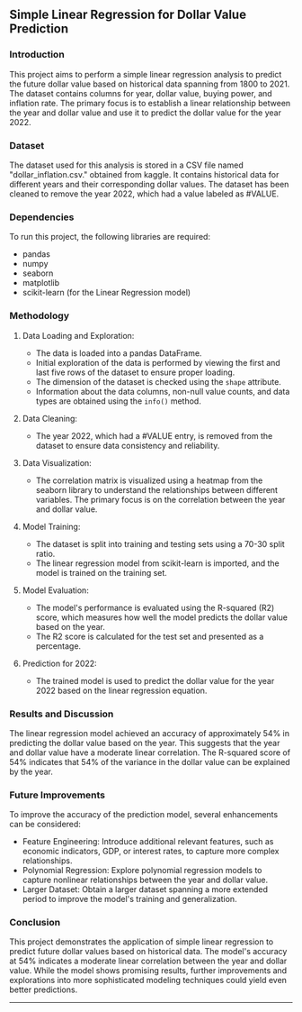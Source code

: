 ## Simple Linear Regression for Dollar Value Prediction

### Introduction
This project aims to perform a simple linear regression analysis to predict the future dollar value based on historical data spanning from 1800 to 2021. The dataset contains columns for year, dollar value, buying power, and inflation rate. The primary focus is to establish a linear relationship between the year and dollar value and use it to predict the dollar value for the year 2022.

### Dataset
The dataset used for this analysis is stored in a CSV file named "dollar_inflation.csv." obtained from kaggle. It contains historical data for different years and their corresponding dollar values. The dataset has been cleaned to remove the year 2022, which had a value labeled as #VALUE.

### Dependencies
To run this project, the following libraries are required:
- pandas
- numpy
- seaborn
- matplotlib
- scikit-learn (for the Linear Regression model)

### Methodology
1. Data Loading and Exploration:
   - The data is loaded into a pandas DataFrame.
   - Initial exploration of the data is performed by viewing the first and last five rows of the dataset to ensure proper loading.
   - The dimension of the dataset is checked using the `shape` attribute.
   - Information about the data columns, non-null value counts, and data types are obtained using the `info()` method.

2. Data Cleaning:
   - The year 2022, which had a #VALUE entry, is removed from the dataset to ensure data consistency and reliability.

3. Data Visualization:
   - The correlation matrix is visualized using a heatmap from the seaborn library to understand the relationships between different variables. The primary focus is on the correlation between the year and dollar value.

4. Model Training:
   - The dataset is split into training and testing sets using a 70-30 split ratio.
   - The linear regression model from scikit-learn is imported, and the model is trained on the training set.

5. Model Evaluation:
   - The model's performance is evaluated using the R-squared (R2) score, which measures how well the model predicts the dollar value based on the year.
   - The R2 score is calculated for the test set and presented as a percentage.

6. Prediction for 2022:
   - The trained model is used to predict the dollar value for the year 2022 based on the linear regression equation.

### Results and Discussion
The linear regression model achieved an accuracy of approximately 54% in predicting the dollar value based on the year. This suggests that the year and dollar value have a moderate linear correlation. The R-squared score of 54% indicates that 54% of the variance in the dollar value can be explained by the year.

### Future Improvements
To improve the accuracy of the prediction model, several enhancements can be considered:
- Feature Engineering: Introduce additional relevant features, such as economic indicators, GDP, or interest rates, to capture more complex relationships.
- Polynomial Regression: Explore polynomial regression models to capture nonlinear relationships between the year and dollar value.
- Larger Dataset: Obtain a larger dataset spanning a more extended period to improve the model's training and generalization.

### Conclusion
This project demonstrates the application of simple linear regression to predict future dollar values based on historical data. The model's accuracy at 54% indicates a moderate linear correlation between the year and dollar value. While the model shows promising results, further improvements and explorations into more sophisticated modeling techniques could yield even better predictions.

---
